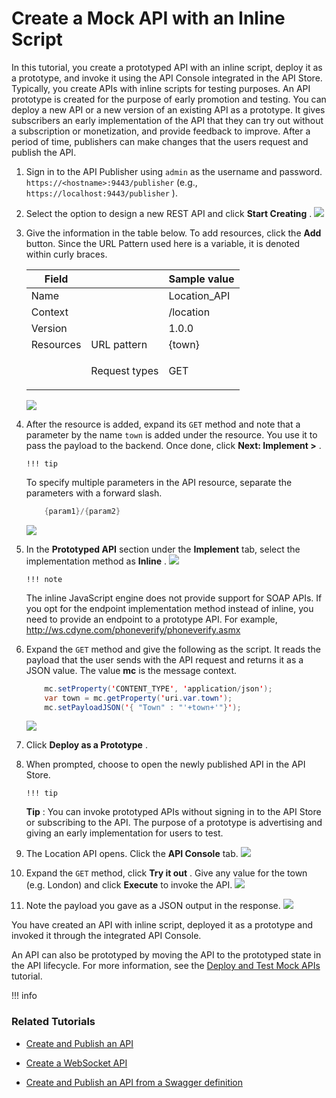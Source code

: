 # Create a Mock API with an Inline Script

In this tutorial, you create a prototyped API with an inline script, deploy it as a prototype, and invoke it using the API Console integrated in the API Store. Typically, you create APIs with inline scripts for testing purposes. An API prototype is created for the purpose of early promotion and testing. You can deploy a new API or a new version of an existing API as a prototype. It gives subscribers an early implementation of the API that they can try out without a subscription or monetization, and provide feedback to improve. After a period of time, publishers can make changes that the users request and publish the API.

1.  Sign in to the API Publisher using `admin` as the username and password.
`https://<hostname>:9443/publisher` (e.g., `https://localhost:9443/publisher` ).
2.  Select the option to design a new REST API and click **Start Creating** .
    ![](attachments/103328761/103328756.png)
3.  Give the information in the table below. To add resources, click the **Add** button. Since the URL Pattern used here is a variable, it is denoted within curly braces.

    <table>
    <thead>
    <tr class="header">
    <th>Field</th>
    <th><br />
    </th>
    <th>Sample value</th>
    </tr>
    </thead>
    <tbody>
    <tr class="odd">
    <td>Name</td>
    <td><br />
    </td>
    <td>Location_API</td>
    </tr>
    <tr class="even">
    <td>Context</td>
    <td><br />
    </td>
    <td>/location</td>
    </tr>
    <tr class="odd">
    <td>Version</td>
    <td><br />
    </td>
    <td>1.0.0</td>
    </tr>
    <tr class="even">
    <td>Resources</td>
    <td>URL pattern</td>
    <td>{town}</td>
    </tr>
    <tr class="odd">
    <td><br />
    </td>
    <td>Request types</td>
    <td><p>GET</p></td>
    </tr>
    </tbody>
    </table>

    ![](attachments/103328761/103328755.png)

4.  After the resource is added, expand its `GET` method and note that a parameter by the name `town` is added under the resource. You use it to pass the payload to the backend. Once done, click **Next: Implement &gt;** .

        !!! tip
    To specify multiple parameters in the API resource, separate the parameters with a forward slash.

    ``` java
        {param1}/{param2}
    ```


    ![](attachments/103328761/103328754.png)

5.  In the **Prototyped API** section under the **Implement** tab, select the implementation method as **Inline** .
    ![](attachments/103328761/103328753.png)

        !!! note
    The inline JavaScript engine does not provide support for SOAP APIs. If you opt for the endpoint implementation method instead of inline, you need to provide an endpoint to a prototype API. For example, <http://ws.cdyne.com/phoneverify/phoneverify.asmx>


6.  Expand the `GET` method and give the following as the script. It reads the payload that the user sends with the API request and returns it as a JSON value. The value **mc** is the message context.

    ``` java
        mc.setProperty('CONTENT_TYPE', 'application/json');
        var town = mc.getProperty('uri.var.town');
        mc.setPayloadJSON('{ "Town" : "'+town+'"}');
    ```

    ![](attachments/103328761/103328752.png)

7.  Click **Deploy as a Prototype** .

8.  When prompted, choose to open the newly published API in the API Store.

        !!! tip
    **Tip** : You can invoke prototyped APIs without signing in to the API Store or subscribing to the API. The purpose of a prototype is advertising and giving an early implementation for users to test.


9.  The Location API opens. Click the **API Console** tab.
    ![](attachments/103328761/103328750.png)

10. Expand the `GET` method, click **Try it out** . Give any value for the town (e.g. London) and click **Execute** to invoke the API.
    ![](attachments/103328761/103328749.png)
11. Note the payload you gave as a JSON output in the response.
    ![](attachments/103328761/103328748.png)

You have created an API with inline script, deployed it as a prototype and invoked it through the integrated API Console.

An API can also be prototyped by moving the API to the prototyped state in the API lifecycle. For more information, see the [Deploy and Test Mock APIs](_Deploy_and_Test_Mock_APIs_) tutorial.

!!! info
### Related Tutorials

-   [Create and Publish an API](_Create_and_Publish_an_API_)

-   [Create a WebSocket API](_Create_a_WebSocket_API_)

-   [Create and Publish an API from a Swagger definition](_Create_and_Publish_an_API_from_a_Swagger_Definition_)


